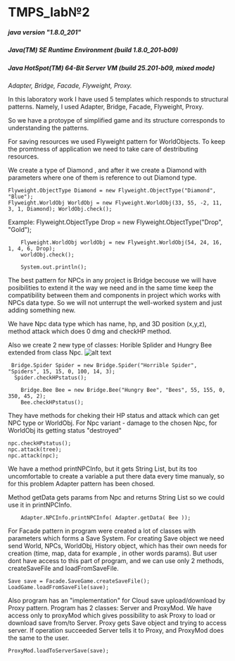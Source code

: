 # TMPS_lab№2
##### java version "1.8.0_201"
##### Java(TM) SE Runtime Environment (build 1.8.0_201-b09)
##### Java HotSpot(TM) 64-Bit Server VM (build 25.201-b09, mixed mode)
*Adapter, Bridge, Facade, Flyweight, Proxy.*


In this laboratory work I have used 5 templates which responds to structural patterns. Namely, I used Adapter, Bridge, Facade, Flyweight, Proxy. 

So we have a protoype of simplified game and its structure corresponds to understanding the patterns. 

For saving resources we used Flyweight pattern for WorldObjects. To keep the promtness of application we need to take care of destributing resources.

We create a type of Diamond , and after it we create a Diamond with parameters where one of them is reference to out Diamond type.

    Flyweight.ObjectType Diamond = new Flyweight.ObjectType("Diamond", "Blue");
    Flyweight.WorldObj WorldObj = new Flyweight.WorldObj(33, 55, -2, 11, 3, 1, Diamond); WorldObj.check();

Example:
         Flyweight.ObjectType Drop = new Flyweight.ObjectType("Drop", "Gold");

        Flyweight.WorldObj worldObj = new Flyweight.WorldObj(54, 24, 16, 1, 4, 6, Drop);
        worldObj.check();

        System.out.println();

The best pattern for NPCs in any project is Bridge becouse we will have posibilities to extend it the way we need and in the same time keep the compatibility between them and components in project which works with NPCs data type. So we will not unterrupt the well-worked system and just adding something new.

We have Npc data type which has name, hp, and 3D position (x,y,z), method attack which does 0 dmg and checkHP method.

Also we create 2 new type of classes:  Horible Splider and Hungry Bee extended from class Npc.
       ![alt text](https://pp.userapi.com/c846321/v846321088/1e7008/Tfk7HUAM_DA.jpg "So we have specific Hungry Bee and Horible Spider")
```
 Bridge.Spider Spider = new Bridge.Spider("Horrible Spider", "Spiders", 15, 15, 0, 100, 14, 3);
  Spider.checkHPstatus();
  ```


        Bridge.Bee Bee = new Bridge.Bee("Hungry Bee", "Bees", 55, 155, 0, 350, 45, 2);
        Bee.checkHPstatus();

They have methods for cheking their HP status and attack which can get NPC type or WorldObj. For Npc variant - damage to the chosen Npc, for WorldObj its getting status "destroyed"
```
npc.checkHPstatus();
npc.attack(tree);
npc.attack(npc);

```


We have a method printNPCInfo, but it gets String List, but its too uncomfortable to create a variable a put there data every time manualy, so for this problem Adapter pattern has been chosed.

Method getData gets params from Npc and returns String List so we could use it in printNPCInfo.
```
    Adapter.NPCInfo.printNPCInfo( Adapter.getData( Bee ));
```

For Facade pattern in program were created a lot of classes with parameters which forms a Save System. For creating Save object we need send World, NPCs, WorldObj, History object, which has their own needs for creation (time, map, data for example , in other words params). But user dont have access to this part of program, and we can use only 2 methods, createSaveFile and loadFromSaveFile.
```
Save save = Facade.SaveGame.createSaveFile();
LoadGame.loadFromSaveFile(save);
```
Also program has an "implementation" for Cloud save upload/download by Proxy pattern. Program has 2 classes: Server and ProxyMod. We have access only to proxyMod which gives possibility to ask Proxy to load or download save from/to Server. Proxy  gets Save object and trying to access server. If operation succeeded Server tells it to Proxy, and ProxyMod does the same to the user.
```
ProxyMod.loadToServerSave(save);
```
